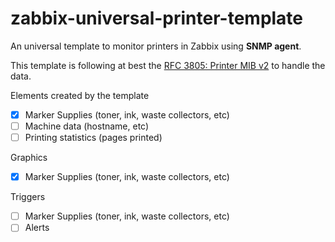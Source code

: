 # zabbix-universal-printer-template
An universal template to monitor printers in Zabbix using **SNMP agent**.

This template is following at best the [RFC 3805: Printer MIB v2](https://www.rfc-editor.org/rfc/rfc3805.html) to handle the data.

Elements created by the template
- [x] Marker Supplies (toner, ink, waste collectors, etc)
- [ ] Machine data (hostname, etc)
- [ ] Printing statistics (pages printed)

Graphics
- [x] Marker Supplies (toner, ink, waste collectors, etc)

Triggers
- [ ] Marker Supplies (toner, ink, waste collectors, etc)
- [ ] Alerts

